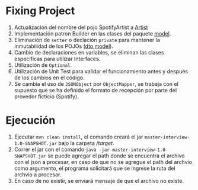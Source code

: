 # Fixing Project

1. Actualización del nombre del pojo SpotifyArtist a [Artist](./src/main/java/com/example/refactor/model/Artist.java)
1. Implementación patron Builder en las clases del paquete [model](./src/main/java/com/example/refactor/model).
1. Eliminación de `setter` o declación `private` para mantener la inmutabilidad de los POJOs ([dto](./src/main/java/com/example/refactor/dto),[model](./src/main/java/com/example/refactor/model)).
1. Cambio de declaraciones en variables, se eliminan las clases específicas para utilizar Interfaces.
1. Utilización de `Optional`.
1. Utilización de Unit Test para validar el funcionamiento antes y después de los cambios en el código.
1. Se cambia el uso de `JSONObject` por `ObjectMapper`, se trabaja con el supuesto que se ha definido el formato de recepción 
    por parte del provedor ficticio (Spotify).

# Ejecución

1. Ejecutar `mvn clean install`, el comando creará el jar `master-interview-1.0-SNAPSHOT.jar` bajo la carpeta */target*.
1. Correr el jar con el comando `java -jar master-interview-1.0-SNAPSHOT.jar` se puede agregar el path donde se encuentra
el archivo con el json a procesar, en caso de que no se agregue el path del archvio como argumento, el programa solicitará
que se ingrese la ruta del archvio a procesar.
1. En caso de no existir, se enviará mensaje de que el archivo no existe.